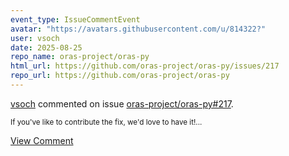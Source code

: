 ```yaml
---
event_type: IssueCommentEvent
avatar: "https://avatars.githubusercontent.com/u/814322?"
user: vsoch
date: 2025-08-25
repo_name: oras-project/oras-py
html_url: https://github.com/oras-project/oras-py/issues/217
repo_url: https://github.com/oras-project/oras-py
---
```


<a href='https://github.com/vsoch' target='_blank'>vsoch</a> commented on issue <a href='https://github.com/oras-project/oras-py/issues/217' target='_blank'>oras-project/oras-py#217</a>.

<small>If you've like to contribute the fix, we'd love to have it!...</small>

<a href='https://github.com/oras-project/oras-py/issues/217' target='_blank'>View Comment</a>